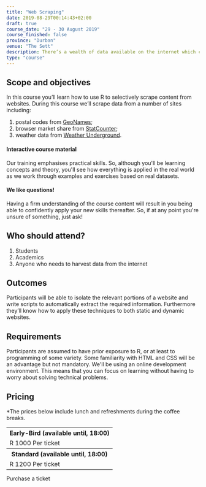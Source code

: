 ```yaml
---
title: "Web Scraping"
date: 2019-08-29T00:14:43+02:00
draft: true
course_date: "29 - 30 August 2019"
course_finished: false
province: "Durban"
venue: "The Sett"
description: There’s a wealth of data available on the internet which can be used for data augmentation or to create entirely new datasets. If you're not a scraping ninja, let's fix that! 
type: "course"
---
```


## Scope and objectives

In this course you’ll learn how to use R to selectively scrape content from websites. 
During this course we’ll scrape data from a number of sites including:

1. postal codes from [GeoNames](http://www.geonames.org/);
2. browser market share from [StatCounter](http://gs.statcounter.com/browser-market-share);
3. weather data from [Weather Underground](https://www.wunderground.com/).

#### Interactive course material
          
Our training emphasises practical skills. So, although you'll be learning concepts and theory, you'll see how everything is applied in the real world as we work through examples and exercises based on real datasets.

#### We like questions!
          
Having a firm understanding of the course content will result in you being able to confidently apply your new skills thereafter. So, if at any point you're unsure of something, just ask!

## Who should attend?

1. Students
2. Academics
3. Anyone who needs to harvest data from the internet
          
## Outcomes

Participants will be able to isolate the relevant portions of a website and write scripts to automatically extract the required information. Furthermore they’ll know how to apply these techniques to both static and dynamic websites.
          
## Requirements
          
Participants are assumed to have prior exposure to R, or at least to programming of some variety. Some familiarity with HTML and CSS will be an advantage but not mandatory. We'll be using an online development environment. This means that you can focus on learning without having to worry about solving technical problems.

## Pricing
*The prices below include lunch and refreshments during the coffee breaks.

  <table width: 100% style="margin-bottom: 1%;">
      <tr>
          <th class="pricing">Early-Bird (available until, 18:00)</th>
      </tr>
      <tr>
          <td class="pricing">R 1000 Per ticket</td>
      </tr>
      <tr>
          <th class="pricing">Standard (available until, 18:00)</th>
      </tr>
      <tr>
          <td class="pricing">R 1200 Per ticket</td>
      </tr>
  </table>

<a class="btn btn-primary register" href="#" target="_blank" style="text-decoration: none;"> Purchase a ticket</a>
